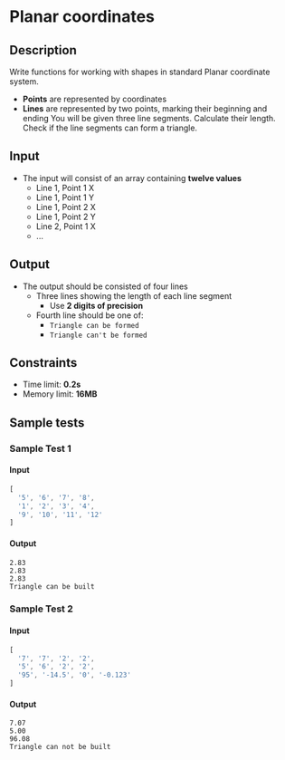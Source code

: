 # Planar coordinates

## Description
Write functions for working with shapes in standard Planar coordinate system.
  - **Points** are represented by coordinates
  - **Lines** are represented by two points, marking their beginning and ending
You will be given three line segments. Calculate their length.
Check if the line segments can form a triangle.

## Input
- The input will consist of an array containing **twelve values**
  - Line 1, Point 1 X
  - Line 1, Point 1 Y
  - Line 1, Point 2 X
  - Line 1, Point 2 Y
  - Line 2, Point 1 X
  - ...

## Output
- The output should be consisted of four lines
  - Three lines showing the length of each line segment
    - Use **2 digits of precision**
  - Fourth line should be one of:
    - `Triangle can be formed`
	- `Triangle can't be formed`

## Constraints
- Time limit: **0.2s**
- Memory limit: **16MB**

## Sample tests

### Sample Test 1

#### Input
```js
[
  '5', '6', '7', '8',
  '1', '2', '3', '4',
  '9', '10', '11', '12'
]
```

#### Output
```
2.83
2.83
2.83
Triangle can be built
```

### Sample Test 2

#### Input
```js
[
  '7', '7', '2', '2',
  '5', '6', '2', '2',
  '95', '-14.5', '0', '-0.123'
]
```

#### Output
```
7.07
5.00
96.08
Triangle can not be built
```